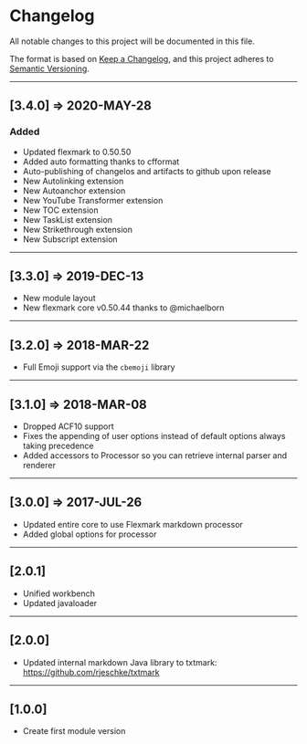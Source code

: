 # Changelog

All notable changes to this project will be documented in this file.

The format is based on [Keep a Changelog](https://keepachangelog.com/en/1.0.0/),
and this project adheres to [Semantic Versioning](https://semver.org/spec/v2.0.0.html).

----

## [3.4.0] => 2020-MAY-28

### Added

* Updated flexmark to 0.50.50
* Added auto formatting thanks to cfformat
* Auto-publishing of changelos and artifacts to github upon release
* New Autolinking extension
* New Autoanchor extension
* New YouTube Transformer extension
* New TOC extension
* New TaskList extension
* New Strikethrough extension
* New Subscript extension
  
----

## [3.3.0] => 2019-DEC-13

* New module layout
* New flexmark core v0.50.44 thanks to @michaelborn

----

## [3.2.0] => 2018-MAR-22

* Full Emoji support via the `cbemoji` library

----

## [3.1.0] => 2018-MAR-08

* Dropped ACF10 support
* Fixes the appending of user options instead of default options always taking precedence
* Added accessors to Processor so you can retrieve internal parser and renderer

----

## [3.0.0] => 2017-JUL-26

* Updated entire core to use Flexmark markdown processor
* Added global options for processor

----

## [2.0.1]

* Unified workbench
* Updated javaloader

----

## [2.0.0]

* Updated internal markdown Java library to txtmark: https://github.com/rjeschke/txtmark

----

## [1.0.0]

* Create first module version